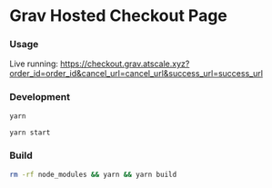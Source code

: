 # Grav Hosted Checkout Page

### Usage

Live running: https://checkout.grav.atscale.xyz?order_id=order_id&cancel_url=cancel_url&success_url=success_url

### Development

```bash
yarn

yarn start
```

### Build

```bash
rm -rf node_modules && yarn && yarn build
```
